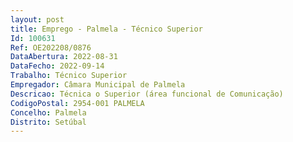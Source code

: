 ```yaml
--- 
layout: post
title: Emprego - Palmela - Técnico Superior
Id: 100631
Ref: OE202208/0876
DataAbertura: 2022-08-31
DataFecho: 2022-09-14
Trabalho: Técnico Superior
Empregador: Câmara Municipal de Palmela
Descricao: Técnica o Superior (área funcional de Comunicação)
CodigoPostal: 2954-001 PALMELA
Concelho: Palmela
Distrito: Setúbal
--- 
```

